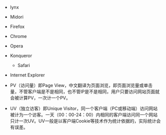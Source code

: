 
- lynx
- Midori
- Firefox
- Chrome
- Opera
- Konqueror
  - Safari
- Internet Explorer


- PV（访问量）即Page View，中文翻译为页面浏览，即页面浏览量或单击量，不管客户端是不是相同，也不管IP是不是相同，用户只要访问网站页面就会被计算PV，一次计一个PV。
- UV（独立访客）即Unique Visitor，同一个客户端（PC或移动端）访问网站被计为一个访客。一天（00：00-24：00）内相同的客户端访问同一个网站只计一次UV。UV一般是以客户端Cookie等技术作为统计依据的，实际统计会有误差。